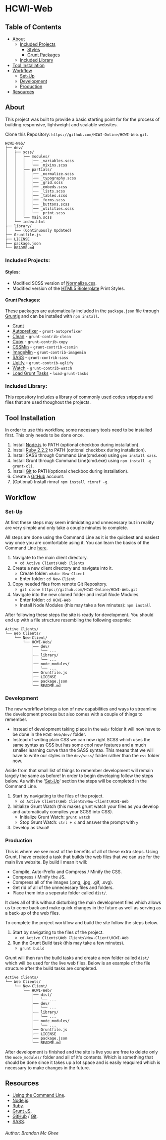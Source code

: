 # HCWI-Web #

## Table of Contents ##

- [About](#about)
    - [Included Projects](#includes)
        - [Styles](#styles)
        - [Grunt Packages](#grunt)
    - [Included Library](#library)
- [Tool Installation](#tools)
- [Workflow](#workflow)
    - [Set-Up](#setup)
    - [Development](#development)
    - [Production](#production)
- [Resources](#resources)

## <a name="about">About</a> ##

This project was built to provide a basic starting point for for the process of
building responsive, lightweight and scalable websites.

Clone this Repository: `https://github.com/HCWI-Online/HCWI-Web.git`.

```
HCWI-Web/
├── dev/
│   ├── scss/
│   │   ├── modules/
│   │   │   ├── _variables.scss
│   │   │   └── _mixins.scss
│   │   ├── partials/
│   │   │   ├── _normalize.scss
│   │   │   ├── _typography.scss
│   │   │   ├── _grid.scss
│   │   │   ├── _embeds.scss
│   │   │   ├── _lists.scss
│   │   │   ├── _tables.scss
│   │   │   ├── _forms.scss
│   │   │   ├── _buttons.scss
│   │   │   ├── _utilities.scss
│   │   │   └── _print.scss
│   │   └── main.scss
│   └── index.html
├── library/
│   └── (Continuously Updated)
├── Gruntfile.js
├── LICENSE
├── package.json
└── README.md
```

### <a name="includes">Included Projects:</a> ###

#### <a name="styles">Styles:</a> ####
- Modified SCSS version of [Normalize.css](http://necolas.github.io/normalize.css/).
- Modified version of the [HTML5 Biolerplate](https://html5boilerplate.com/) Print Styles.

#### <a name="grunt">Grunt Packages:</a> ####
These packages are automatically included in the `package.json` file through [Gruntjs](http://gruntjs.com/) and can be installed with `npm install`.

- [Grunt](http://gruntjs.com/)
- [Autoprefixer](https://www.npmjs.com/package/grunt-autoprefixer) - `grunt-autoprefixer`
- [Clean](https://www.npmjs.com/package/grunt-contrib-clean) - `grunt-contrib-clean`
- [Copy](https://www.npmjs.com/package/grunt-contrib-copy) - `grunt-contrib-copy`
- [CSSMin](https://www.npmjs.com/package/grunt-contrib-cssmin) - `grunt-contrib-cssmin`
- [ImageMin](https://www.npmjs.com/package/grunt-contrib-imagemin) - `grunt-contrib-imagemin`
- [SASS](https://www.npmjs.com/package/grunt-contrib-sass) - `grunt-contrib-sass`
- [Uglify](https://www.npmjs.com/package/grunt-contrib-uglify) - `grunt-contrib-uglify`
- [Watch](https://www.npmjs.com/package/grunt-contrib-watch) - `grunt-contrib-watch`
- [Load Grunt Tasks](https://www.npmjs.com/package/load-grunt-tasks/) - `load-grunt-tasks`

### <a name="library">Included Library:</a> ###
This repository includes a library of commonly used codes snippets and files that are used thoughout the projects.

## <a name="tools">Tool Installation</a> ##

In order to use this workflow, some necessary tools need to be installed first. This only needs to be done once.

1. Install [Node.js](https://nodejs.org/) to PATH (optional checkbox during installation).
2. Install [Ruby 2.2.2](http://rubyinstaller.org/downloads/) to PATH (optional checkbox during installation).
3. Install SASS through Command Line(cmd.exe) using `gem install sass`.
4. Install Grunt through Command Line(cmd.exe) using `npm install -g grunt-cli`.
5. Install [Git](http://git-scm.com/downloads) to PATH(optional checkbox during installation).
6. Create a [GitHub](https://github.com/) account.
7. (Optional) Install rimraf `npm install rimraf -g`.

## <a name="workflow">Workflow</a> ##

### <a name="setup">Set-Up</a> ###
At first these steps may seem intimidating and unnecessary but in reality are very simple and only take a couple minutes to complete.

All steps are done using the Command Line as it is the quickest and easiest way once you are comfortable using it. You can learn the basics of the Command Line [here](http://www.computerhope.com/issues/chusedos.htm).

1. Navigate to the main client directory.
    - `cd Active Clients\Web Clients`
2. Create a new client directory and navigate into it.
    - Create folder: `mkdir New-Client`
    - Enter folder: `cd New-Client`
3. Copy needed files from remote Git Repository.
    - `git clone https://github.com/HCWI-Online/HCWI-Web.git`
4. Navigate into the new cloned folder and install Node Modules.
	- Enter folder: `cd HCWI-Web`
	- Install Node Modules (this may take a few minutes): `npm install`

After following these steps the site is ready for development. You should end up with a file structure resembling the following exapmle:

```
Active Clients/
└── Web Clients/
	└── New-Client/
		└── HCWI-Web/
			├── dev/
			│   └── ...
			├── library/
			│   └── ...
			├── node_modules/
			│   └── ...
			├── Gruntfile.js
			├── LICENSE
			├── package.json
			└── README.md
```

### <a name="development">Development</a> ###
The new workflow brings a ton of new capabilities and ways to streamline the development process but also comes with a couple of things to remember.

- Instead of development taking place in the `Web/` folder it will now have to be done in the `HCWI-Web/dev/` folder.
- Instead of writing plain CSS we can now right SCSS which uses the same syntax as CSS but has some cool new features and a much smaller learning curve than the SASS syntax. This means that we will have to write our styles in the `dev/scss/` folder rather than the `css` folder now.

Aside from that small list of things to remember development will remain largely the same as before! In order to begin developing follow the steps below. As with the '[Set-Up](#setup)' section the steps will be completed in the Command Line.

1. Start by navigating to the files of the project.
	- `cd Active Clients\Web Clients\New-Client\HCWI-Web`
2. Initialize Grunt Watch (this makes grunt watch your files as you develop and automatically compiles your SCSS into CSS).
	- Initialize Grunt Watch: `grunt watch`
	- Stop Grunt Watch: `ctrl + c` and answer the prompt with `y`
3. Develop as Usual!

### <a name="production">Production</a> ###
This is where we see most of the benefits of all of these extra steps. Using Grunt, I have created a task that builds the web files that we can use for the main live website. By build I mean it will:

- Compile, Auto-Prefix and Compress / Minify the CSS.
- Compress / Minify the JS.
- Compress all of the images (.png, .jpg, .gif, .svg).
- Get rid of all of the unnecessary files and folders.
- Place them into a seperate folder called `dist/`.

It does all of this without disturbing the main development files which allows us to come back and make quick changes in the future as well as serving as a back-up of the web files.

To complete the project workflow and build the site follow the steps below.

1. Start by navigating to the files of the project.
	- `cd Active Clients\Web Clients\New-Client\HCWI-Web`
2. Run the Grunt Build task (this may take a few minutes).
	- `grunt build`

Grunt will then run the build tasks and create a new folder called `dist/` which will be used for the live web files. Below is an example of the file structure after the build tasks are completed.

```
Active Clients/
└── Web Clients/
	└── New-Client/
		└── HCWI-Web/
			├── dist/
			│   └── ...
			├── dev/
			│   └── ...
			├── library/
			│   └── ...
			├── node_modules/
			│   └── ...
			├── Gruntfile.js
			├── LICENSE
			├── package.json
			└── README.md
```

After development is finished and the site is live you are free to delete only the `node_modules/` folder and all of it's contents. Which is something that should be done since it takes up a lot space and is easily reaquired which is necessary to make changes in the future.

## <a name="resources">Resources</a> ##

- [Using the Command Line](http://www.computerhope.com/issues/chusedos.htm).
- [Node.js](https://nodejs.org/).
- [Ruby](https://www.ruby-lang.org/en/).
- [Grunt JS](http://gruntjs.com/).
- [GitHub](https://github.com/) / [Git](http://git-scm.com/).
- [SASS](http://sass-lang.com/).

###### Author: Brandon Mc Ghee ######